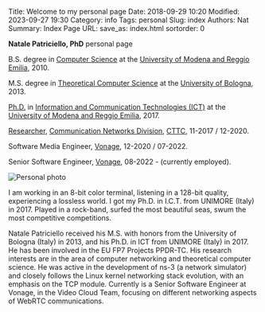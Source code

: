 Title: Welcome to my personal page
Date: 2018-09-29 10:20
Modified: 2023-09-27 19:30
Category: info
Tags: personal
Slug: index
Authors: Nat
Summary: Index Page
URL:
save_as: index.html
sortorder: 0

**Natale Patriciello, PhD** personal page

B.S. degree in [Computer
Science](http://www.fim.unimore.it/site/en/home/teaching/computer-science-courses.html)
at the [University of Modena and Reggio Emilia](http://www.international.unimore.it/), 2010.

M.S. degree in [Theoretical Computer Science](http://www.cse.unibo.it/en) at
the [University of Bologna](https://www.unibo.it/en), 2013.

[Ph.D.](https://web.archive.org/web/20230927183355/https://web.ing.unimo.it/wiki/index.php/Natale_Patriciello) in
[Information and Communication Technologies (ICT)](http://www.ict.unimore.it/)
at the [University of Modena and Reggio Emilia](http://www.international.unimore.it/), 2017.

[Researcher](https://web.archive.org/web/20200202162732/http://www.cttc.es/people/npatriciello/),
[Communication Networks Division](https://web.archive.org/web/20200221012554/http://networks.cttc.es/mobile-networks/),
[CTTC](http://www.cttc.es/), 11-2017 / 12-2020.

Software Media Engineer, [Vonage](https://www.vonage.com/about-us/), 12-2020 / 07-2022.

Senior Software Engineer, [Vonage](https://www.vonage.com/about-us/), 08-2022 - (currently employed).

<img alt="Personal photo" src="{static}/images/nat_n.jpg" class="align-center"  style="display: block; margin-left: auto; margin-right: auto">

I am working in an 8-bit color terminal, listening in a 128-bit quality,
experiencing a lossless world. I got my Ph.D. in I.C.T. from UNIMORE (Italy) in
2017. Played in a rock-band, surfed the most beautiful seas, swum the most
competitive competitions.


Natale Patriciello received his M.S. with honors from the University of Bologna
(Italy) in 2013, and his Ph.D. in ICT from UNIMORE (Italy) in 2017. He has been
involved in the EU FP7 Projects PPDR-TC. His research interests are in the area
of computer networking and theoretical computer science. He was active in the
development of ns-3 (a network simulator) and closely follows the Linux kernel
networking stack evolution, with an emphasis on the TCP module. Currently is a
Senior Software Engineer at Vonage, in the Video Cloud Team, focusing on
different networking aspects of WebRTC communications.

